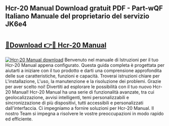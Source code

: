 ## Hcr-20 Manual Download gratuit PDF - Part-wQF Italiano Manuale del proprietario del servizio JK6e4

# <h2><a href="http://dfejlfd.blite.top/?on=Hcr-20+Manual">🔗Download 👉🔴 Hcr-20 Manual</a></h2>

[![Hcr-20 Manual download](https://i.imgur.com/lujVjoI.png)](http://dfejlfd.blite.top/?on=Hcr-20+Manual)
Benvenuto nel manuale di Istruzioni per il tuo Hcr-20 Manual appena configurato. Questa guida completa è progettata per aiutarti a iniziare con il tuo prodotto e darti una comprensione approfondita delle sue caratteristiche, funzioni e capacità. Troverai istruzioni chiare per L'installazione, L'uso, la manutenzione e la risoluzione dei problemi. Grazie per aver scelto noi! Divertiti ad esplorare le possibilità con il tuo nuovo Hcr-20 Manual! Hcr-20 Manual ha una serie di funzionalità avanzate, tra cui geolocalizzazione, avvisi intelligenti, temi personalizzabili e sincronizzazione di più dispositivi, tutti accessibili e personalizzati dall'interfaccia. Ci impegniamo a fornire soluzioni per Hcr-20 Manual. Il nostro Team si impegna a risolvere le vostre preoccupazioni in modo rapido ed efficiente.
